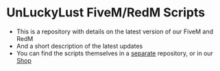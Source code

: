 # UnLuckyLust FiveM/RedM Scripts
- This is a repository with details on the latest version of our FiveM and RedM
- And a short description of the latest updates
- You can find the scripts themselves in a [separate](https://github.com/UnLuckyLust?tab=repositories) repository, or in our [Shop](https://unluckylust.tebex.io)